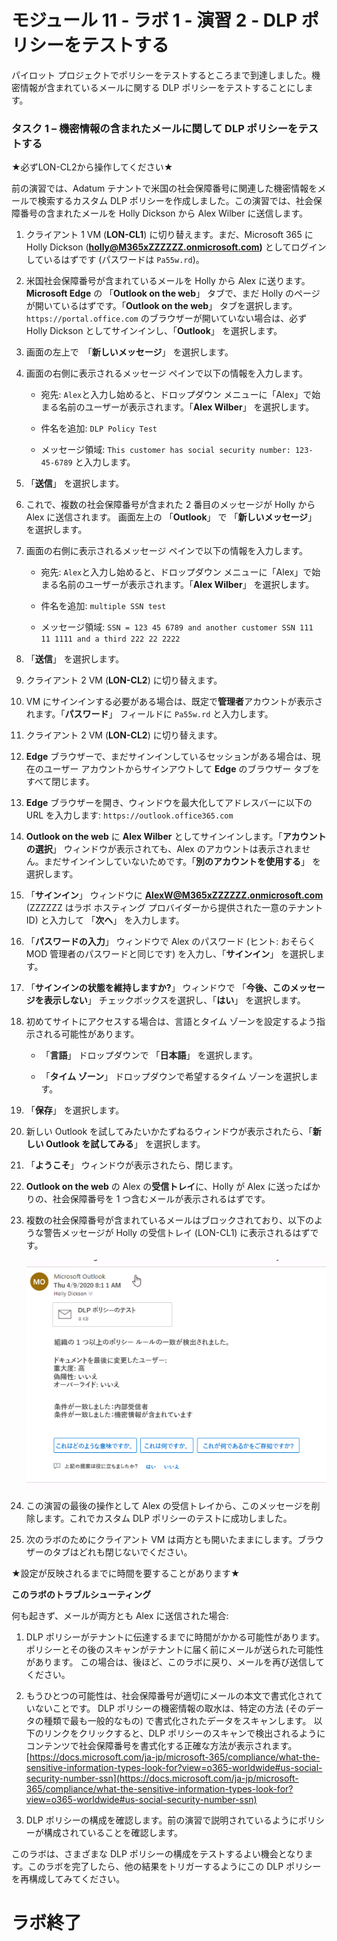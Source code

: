 # モジュール 11 - ラボ 1 - 演習 2 - DLP ポリシーをテストする


パイロット プロジェクトでポリシーをテストするところまで到達しました。機密情報が含まれているメールに関する DLP ポリシーをテストすることにします。 


### タスク 1 – 機密情報の含まれたメールに関して DLP ポリシーをテストする

★必ずLON-CL2から操作してください★

前の演習では、Adatum テナントで米国の社会保障番号に関連した機密情報をメールで検索するカスタム DLP ポリシーを作成しました。この演習では、社会保障番号の含まれたメールを Holly Dickson から Alex Wilber に送信します。

1. クライアント 1 VM (**LON-CL1**) に切り替えます。まだ、Microsoft 365 に Holly Dickson (**holly@M365xZZZZZZ.onmicrosoft.com)** としてログインしているはずです (パスワードは `Pa55w.rd`)。 

2. 米国社会保障番号が含まれているメールを Holly から Alex に送ります。**Microsoft Edge** の 「**Outlook on the web**」 タブで、まだ Holly のページが開いているはずです。「**Outlook on the web**」 タブを選択します。  `https://portal.office.com` のブラウザーが開いていない場合は、必ず Holly Dickson としてサインインし、「**Outlook**」 を選択します。

3. 画面の左上で　「**新しいメッセージ**」 を選択します。 

4. 画面の右側に表示されるメッセージ ペインで以下の情報を入力します。

	- 宛先: `Alex`と入力し始めると、ドロップダウン メニューに「Alex」で始まる名前のユーザーが表示されます。「**Alex Wilber**」 を選択します。

	- 件名を追加: `DLP Policy Test`

	- メッセージ領域: `This customer has social security number: 123-45-6789` と入力します。


6. 「**送信**」 を選択します。

7. これで、複数の社会保障番号が含まれた 2 番目のメッセージが Holly から Alex に送信されます。  画面左上の 「**Outlook**」 で 「**新しいメッセージ**」 を選択します。 

8. 画面の右側に表示されるメッセージ ペインで以下の情報を入力します。

	- 宛先: `Alex`と入力し始めると、ドロップダウン メニューに「Alex」で始まる名前のユーザーが表示されます。「**Alex Wilber**」 を選択します。

	- 件名を追加: `multiple SSN test`

	- メッセージ領域: `SSN = 123 45 6789 and another customer SSN 111 11 1111 and a third 222 22 2222`

11. 「**送信**」 を選択します。

12. クライアント 2 VM (**LON-CL2**) に切り替えます。 

13. VM にサインインする必要がある場合は、既定で**管理者**アカウントが表示されます。「**パスワード**」 フィールドに `Pa55w.rd` と入力します。 

14. クライアント 2 VM (**LON-CL2**) に切り替えます。

15. **Edge** ブラウザーで、まだサインインしているセッションがある場合は、現在のユーザー アカウントからサインアウトして **Edge** のブラウザー タブをすべて閉じます。

16. **Edge** ブラウザーを開き、ウィンドウを最大化してアドレスバーに以下の URL を入力します: `https://outlook.office365.com`

17. **Outlook on the web** に **Alex Wilber** としてサインインします。「**アカウントの選択**」 ウィンドウが表示されても、Alex のアカウントは表示されません。まだサインインしていないためです。「**別のアカウントを使用する**」 を選択します。 

18. 「**サインイン**」 ウィンドウに **AlexW@M365xZZZZZZ.onmicrosoft.com** (ZZZZZZ はラボ ホスティング プロバイダーから提供された一意のテナント ID) と入力して 「**次へ**」 を入力します。

19. 「**パスワードの入力**」 ウィンドウで Alex のパスワード (ヒント: おそらく MOD 管理者のパスワードと同じです) を入力し、「**サインイン**」 を選択します。

20. 「**サインインの状態を維持しますか?**」 ウィンドウで 「**今後、このメッセージを表示しない**」 チェックボックスを選択し、「**はい**」 を選択します。

21. 初めてサイトにアクセスする場合は、言語とタイム ゾーンを設定するよう指示される可能性があります。

	- 「**言語**」 ドロップダウンで 「**日本語**」 を選択します。

	- 「**タイム ゾーン**」 ドロップダウンで希望するタイム ゾーンを選択します。

22. 「**保存**」 を選択します。

23. 新しい Outlook を試してみたいかたずねるウィンドウが表示されたら、「**新しい Outlook を試してみる**」 を選択します。

24. 「**ようこそ**」 ウィンドウが表示されたら、閉じます。

25. **Outlook on the web** の Alex の**受信トレイ**に、Holly が Alex に送ったばかりの、社会保障番号を 1 つ含むメールが表示されるはずです。

26. 複数の社会保障番号が含まれているメールはブロックされており、以下のような警告メッセージが Holly の受信トレイ (LON-CL1) に表示されるはずです。

     ![スクリーンショット](../Media/DLP_policy_validation.png)

27. この演習の最後の操作として Alex の受信トレイから、このメッセージを削除します。これでカスタム DLP ポリシーのテストに成功しました。

28. 次のラボのためにクライアント VM は両方とも開いたままにします。ブラウザーのタブはどれも閉じないでください。

★設定が反映されるまでに時間を要することがあります★

**このラボのトラブルシューティング**

何も起きず、メールが両方とも Alex に送信された場合:
  
1. DLP ポリシーがテナントに伝達するまでに時間がかかる可能性があります。  ポリシーとその後のスキャンがテナントに届く前にメールが送られた可能性があります。  この場合は、後ほど、このラボに戻り、メールを再び送信してください。

2. もうひとつの可能性は、社会保障番号が適切にメールの本文で書式化されていないことです。  DLP ポリシーの機密情報の取水は、特定の方法 (そのデータの種類で最も一般的なもの) で書式化されたデータをスキャンします。  以下のリンクをクリックすると、DLP ポリシーのスキャンで検出されるようにコンテンツで社会保障番号を書式化する正確な方法が表示されます。
[https://docs.microsoft.com/ja-jp/microsoft-365/compliance/what-the-sensitive-information-types-look-for?view=o365-worldwide#us-social-security-number-ssn](https://docs.microsoft.com/ja-jp/microsoft-365/compliance/what-the-sensitive-information-types-look-for?view=o365-worldwide#us-social-security-number-ssn)

3. DLP ポリシーの構成を確認します。前の演習で説明されているようにポリシーが構成されていることを確認します。

このラボは、さまざまな DLP ポリシーの構成をテストするよい機会となります。このラボを完了したら、他の結果をトリガーするようにこの DLP ポリシーを再構成してみてください。


# ラボ終了
